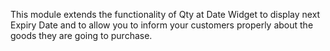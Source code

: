 This module extends the functionality of Qty at Date Widget to display next Expiry Date and to allow you to inform your customers properly about the goods they are going to purchase.
